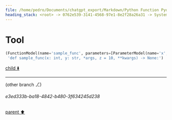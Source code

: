 ```yaml
---
file: /home/pedro/Documents/chatgpt_export/Markdown/Python Function Pydantic Model.md
heading_stack: <root> -> 0762e539-3141-4568-97e1-8e2f28a26a31 -> System -> 7310dbb5-540b-40ba-ba28-f730ab506660 -> System -> aaa26adf-0eb0-4d7d-93a7-d9d284b5c9f3 -> User -> c6015848-a2ab-4b8c-8922-7bf89d9fdf34 -> Assistant -> Models -> 1. `ParameterModel` -> 2. `DecoratorModel` -> 3. `FunctionModel` -> Methods -> Class Method in `FunctionModel` -> Instance Method in `FunctionModel` -> aaa2eb12-3770-4c5c-a7d3-11878ab54370 -> User -> 0dd09b46-e035-48e5-b69f-280b00736c87 -> Assistant -> 02c086bb-208a-49fb-93b3-54248d0f2aa5 -> Tool -> 03e8d8b9-74a8-4a74-a1bf-aec328fe0a7c -> Assistant -> aaa26425-589c-40d9-908e-333cab56319e -> User -> 9e70ce7f-89db-47ac-85b9-7d73fd7ab640 -> Assistant -> 9cb5bb3a-3cd2-4945-b8b9-01e102f6b2ab -> Tool -> 4b953605-0288-49bf-8ce8-041f4a25504d -> Assistant -> 1801b898-5c26-4e7a-af26-d7268e8c01b5 -> Assistant -> 855176a8-5adb-411e-a098-cae3b880d095 -> Assistant -> 22bbc826-60cc-4070-af85-31471f4bf1de -> Tool
---
```

# Tool

```python
(FunctionModel(name='sample_func', parameters=[ParameterModel(name='x', type_annotation='int', default_value=None, is_vararg=False, is_kwarg=False), ParameterModel(name='y', type_annotation='str', default_value=None, is_vararg=False, is_kwarg=False), ParameterModel(name='args', type_annotation=None, default_value=None, is_vararg=True, is_kwarg=False), ParameterModel(name='z', type_annotation=None, default_value='10', is_vararg=False, is_kwarg=False), ParameterModel(name='kwargs', type_annotation=None, default_value=None, is_vararg=False, is_kwarg=True)], return_type='None', docstring='This is a refined sample function.', decorators=None),
 'def sample_func(x: int, y: str, *args, z = 10, **kwargs) -> None:')
```

[child ⬇️](#e3ed333b-ba18-4842-b480-3f634245d238)

---

(other branch ⎇)
###### e3ed333b-ba18-4842-b480-3f634245d238
[parent ⬆️](#22bbc826-60cc-4070-af85-31471f4bf1de)
